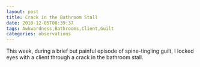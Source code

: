 ```yaml
---
layout: post
title: Crack in the Bathroom Stall
date: 2010-12-05T08:39:37
tags: Awkwardness,Bathrooms,Client,Guilt
categories: observations
---
```


This week, during a brief but painful episode of spine-tingling guilt, I
locked eyes with a client through a crack in the bathroom stall.





